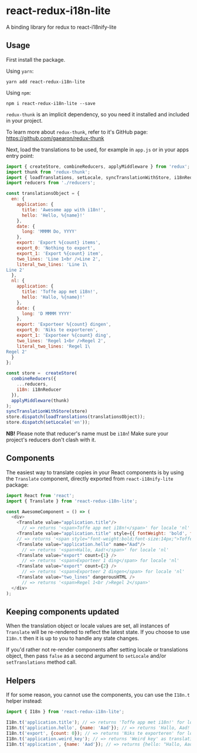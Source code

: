 # react-redux-i18n-lite

A binding library for redux to react-i18nify-lite

## Usage

First install the package.

Using `yarn`:
```
yarn add react-redux-i18n-lite
```

Using `npm`:
```
npm i react-redux-i18n-lite --save
```

`redux-thunk` is an implicit dependency, so you need it installed and included in your project.

To learn more about `redux-thunk`, refer to it's GitHub page:
https://github.com/gaearon/redux-thunk

Next, load the translations to be used, for example in `app.js` or in your apps entry point:

```javascript
import { createStore, combineReducers, applyMiddleware } from 'redux';
import thunk from 'redux-thunk';
import { loadTranslations, setLocale, syncTranslationWithStore, i18nReducer } from 'react-redux-i18n-lite';
import reducers from './reducers';

const translationsObject = {
  en: {
    application: {
      title: 'Awesome app with i18n!',
      hello: 'Hello, %{name}!'
    },
    date: {
      long: 'MMMM Do, YYYY'
    },
    export: 'Export %{count} items',
    export_0: 'Nothing to export',
    export_1: 'Export %{count} item',
    two_lines: 'Line 1<br />Line 2',
    literal_two_lines: 'Line 1\
Line 2'
  },
  nl: {
    application: {
      title: 'Toffe app met i18n!',
      hello: 'Hallo, %{name}!'
    },
    date: {
      long: 'D MMMM YYYY'
    },
    export: 'Exporteer %{count} dingen',
    export_0: 'Niks te exporteren',
    export_1: 'Exporteer %{count} ding',
    two_lines: 'Regel 1<br />Regel 2',
    literal_two_lines: 'Regel 1\
Regel 2'
  }
};

const store =  createStore(
  combineReducers({
    ...reducers,
    i18n: i18nReducer
  }),
  applyMiddleware(thunk)
);
syncTranslationWithStore(store)
store.dispatch(loadTranslations(translationsObject));
store.dispatch(setLocale('en'));

```

**NB!** Please note that reducer's name must be `i18n`! Make sure your project's reducers don't clash with it.


## Components

The easiest way to translate copies in your React components is by using the `Translate` component,
directly exported from `react-i18nify-lite` package:

```javascript
import React from 'react';
import { Translate } from 'react-redux-i18n-lite';

const AwesomeComponent = () => (
  <div>
    <Translate value="application.title"/>
      // => returns '<span>Toffe app met i18n!</span>' for locale 'nl'
    <Translate value="application.title" style={{ fontWeight: 'bold', fontSize: '14px' }} />
    // => returns '<span style="font-weight:bold;font-size:14px;">Toffe app met i18n!</span>' for locale 'nl'
    <Translate value="application.hello" name="Aad"/>
      // => returns '<span>Hallo, Aad!</span>' for locale 'nl'
    <Translate value="export" count={1} />
      // => returns '<span>Exporteer 1 ding</span> for locale 'nl'
    <Translate value="export" count={2} />
      // => returns '<span>Exporteer 2 dingen</span> for locale 'nl'
    <Translate value="two_lines" dangerousHTML />
      // => returns '<span>Regel 1<br />Regel 2</span>'
  </div>
);
```

## Keeping components updated

When the translation object or locale values are set, all instances of `Translate` will be re-rendered to
reflect the latest state. If you choose to use `I18n.t` then it is up to you to handle any state changes.

If you'd rather not re-render components after setting locale or translations object, then pass `false` as a second
argument to `setLocale` and/or `setTranslations` method call.

## Helpers

If for some reason, you cannot use the components, you can use the `I18n.t` helper instead:

```javascript
import { I18n } from 'react-redux-i18n-lite';

I18n.t('application.title'); // => returns 'Toffe app met i18n!' for locale 'nl'
I18n.t('application.hello', {name: 'Aad'}); // => returns 'Hallo, Aad!' for locale 'nl'
I18n.t('export', {count: 0}); // => returns 'Niks te exporteren' for locale 'nl'
I18n.t('application.weird_key'); // => returns 'Weird key' as translation is missing
I18n.t('application', {name: 'Aad'}); // => returns {hello: "Hallo, Aad!", title: "Toffe app met i18n!"} for locale 'nl'
```

[downloads-image]: http://img.shields.io/npm/dm/react-redux-i18n-lite.svg

[npm-url]: https://npmjs.org/package/react-redux-i18n-lite
[npm-image]: http://img.shields.io/npm/v/react-redux-i18n-lite.svg
